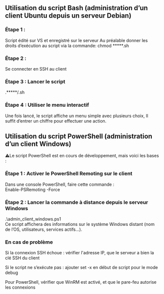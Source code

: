 ## Utilisation du script Bash (administration d’un client Ubuntu depuis un serveur Debian)  

### Étape 1 :   
Script édité sur VS et enregistré sur le serveur
Au préalable donner les droits d’exécution au script via la commande: chmod *****.sh  

### Étape 2 :  
Se connecter en SSH au client 

### Étape 3 : Lancer le script  
.*****/.sh  

### Étape 4 : Utiliser le menu interactif  
Une fois lancé, le script affiche un menu simple avec plusieurs choix,
Il suffit d’entrer un chiffre pour effectuer une action.   

## Utilisation du script PowerShell (administration d’un client Windows)  
⚠Le script PowerShell est en cours de développement, mais voici les bases :  

### Étape 1 : Activer le PowerShell Remoting sur le client  
Dans une console PowerShell, faire cette commande :  
Enable-PSRemoting -Force  

### Étape 2 : Lancer la commande à distance depuis le serveur Windows  
.\admin_client_windows.ps1  
Ce script affichera des informations sur le système Windows distant (nom de l’OS, utilisateurs, services actifs…).  

### En cas de problème  
Si la connexion SSH échoue : vérifier l'adresse IP, que le serveur a bien la clé SSH du client  

Si le script ne s’exécute pas : ajouter set -x en début de script pour le mode debug  

Pour PowerShell, vérifier que WinRM est activé, et que le pare-feu autorise les connexions  


